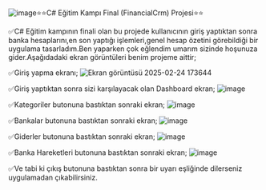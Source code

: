![image](https://github.com/user-attachments/assets/49762063-9388-460a-891e-4f6483b0a891)⭐⭐C# Eğitim Kampı Final (FinancialCrm) Projesi⭐⭐

✅C# Eğitim kampının finali olan bu projede kullanıcının giriş yaptıktan sonra banka hesaplarını,en son yaptığı işlemleri,genel hesap özetini görebildiği bir uygulama tasarladım.Ben yaparken çok eğlendim umarım sizinde hoşunuza gider.Aşağıdadaki ekran görüntüleri benim projeme aittir;

✅Giriş yapma ekranı;
![Ekran görüntüsü 2025-02-24 173644](https://github.com/user-attachments/assets/7fb4ce3e-1244-4d46-acb6-36cf1b7016cf)

✅Giriş yaptıktan sonra sizi karşılayacak olan Dashboard ekran;
![image](https://github.com/user-attachments/assets/5f30382f-e59e-4cdc-89b5-15fb1eac8d8b)

✅Kategoriler butonuna bastıktan sonraki ekran;
![image](https://github.com/user-attachments/assets/4eaf6d20-faa3-423f-a3ff-714d7071546b)

✅Bankalar butonuna bastıktan sonraki ekran;
![image](https://github.com/user-attachments/assets/977f7b91-e931-4edc-9797-dea42104d6b6)

✅Giderler butonuna bastıktan sonraki ekran;
![image](https://github.com/user-attachments/assets/6c83c3f7-5cc2-49ef-bd73-bb914f175cab)

✅Banka Hareketleri butonuna bastıktan sonraki ekran;
![image](https://github.com/user-attachments/assets/a75023a4-45d5-4894-aa24-3a6364f8d75c)

✅Ve tabi ki çıkış butonuna bastıktan sonra bir uyarı eşliğinde dilerseniz uygulamadan çıkabilirsiniz.
